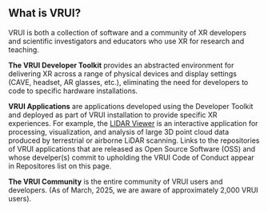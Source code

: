 ## What is VRUI?

VRUI is both a collection of software and a community of XR developers and scientific investigators and educators who use XR for research and teaching.  

**The VRUI Developer Toolkit** provides an abstracted environment for delivering XR across a range of physical devices and display settings (CAVE, headset, AR glasses, etc.), eliminating the need for developers to code to specific hardware installations.

**VRUI Applications** are applications developed using the Developer Toolkit and deployed as part of VRUI installation to provide specific XR experiences.  For example, the [LIDAR Viewer](https://github.com/vrui-vr/lidarviewer) is an interactive application for processing,
visualization, and analysis of large 3D point cloud data
produced by terrestrial or airborne LiDAR scanning.  Links to the repositories of VRUI applications that are released as Open Source Software (OSS) and whose develper(s) commit to upholding the VRUI Code of Conduct appear in Repositores list on this page.  

**The VRUI Community** is the entire community of VRUI users and developers.  (As of March, 2025, we are aware of approximately 2,000 VRUI users).  



<!--

**Here are some ideas to get you started:**

🙋‍♀️ A short introduction - what is your organization all about?
🌈 Contribution guidelines - how can the community get involved?
👩‍💻 Useful resources - where can the community find your docs? Is there anything else the community should know?
🍿 Fun facts - what does your team eat for breakfast?
🧙 Remember, you can do mighty things with the power of [Markdown](https://docs.github.com/github/writing-on-github/getting-started-with-writing-and-formatting-on-github/basic-writing-and-formatting-syntax)
-->
